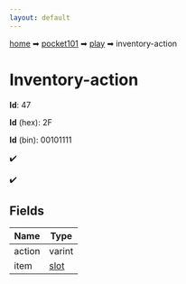 ```yaml
---
layout: default
---
```


[home](/) ➡ [pocket101](/protocol/pocket101) ➡ [play](/protocol/pocket101/play) ➡ inventory-action

# Inventory-action

**Id**: 47

**Id** (hex): 2F

**Id** (bin): 00101111

✔️

✔️

## Fields

Name | Type
---|---
action | varint
item | [slot](/protocol/pocket101/types/slot)

